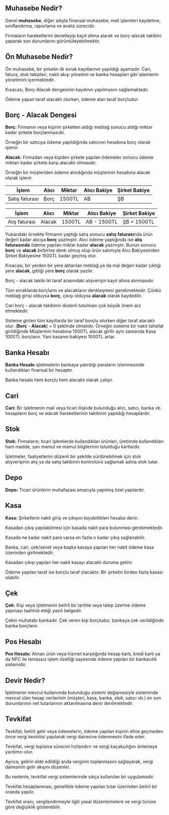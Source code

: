 ## Muhasebe Nedir? 

Genel **muhasebe**, diğer adıyla finansal muhasebe; mali işlemleri kaydetme, sınıflandırma, raporlama ve analiz sürecidir.

Firmaların hareketlerini denetleyip kayıt altına alarak ve borç-alacak takibini yaparak son durumlarını görüntüleyebilmektir.

## Ön Muhasebe Nedir? 

Ön muhasebe, bir şirketin ilk evrak kayıtlarının yapıldığı aşamadır. Cari, fatura, stok takipleri, 
nakit akışı yönetimi ve banka hesapları gibi işlemlerin yönetimini içermektedir. 

Kısacası, Borç-Alacak dengesinin kaydının yapılmasını sağlamaktadır. 

Ödeme yapan taraf alacaklı olurken, ödeme alan taraf borçludur.

## Borç - Alacak Dengesi

**Borç:** Firmanın veya kişinin şirketten aldığı meblağ sonucu aldığı miktar kadar şirkete borçlanmasıdır.

Örneğin bir satıcıya ödeme yapıldığında satıcının hesabına borç olarak işlenir.

**Alacak:** Firmadan veya kişiden şirkete yapılan ödemeler sonucu ödeme miktarı kadar şirkete karşı alacaklı olmasıdır. 

Örneğin bir müşteriden ödeme alındığında müşterinin hesabına alacak olarak işlenir.

|İşlem|Alıcı|Miktar|Alıcı Bakiye|Şirket Bakiye|
|-----|-----|------|------------|-------------|
|Satış faturası|Borç|1500TL|AB|ŞB|

|İşlem|Alıcı|Miktar|Alıcı Bakiye|Şirket Bakiye|
|-----|-----|------|------------|-------------|
|Alış faturası|Alacak|1500TL|AB - 1500TL|ŞB + 1500TL|

Yukarıdaki örnekte firmanın yaptığı satış sonucu **satış faturası**nda ürün değeri kadar alıcıya **borç** yazmıştır. Alıcı ödeme yaptığında ise **alış faturasında** ödeme yapılan miktar kadar **alacak** yazmıştır. Bunun sonucu **borç** ve **alacak** birbirine denk olmuş olup ürün satımıyla Alıcı Bakiyesinden Şirket Bakiyesine 1500TL kadar geçmiş olur.

Kısacası, bir yerden bir yere aktarılan meblağ ya da mal değeri kadar çıktığı yere **alacak**, gittiği yere **borç** olarak yazılır.

Borç - alacak takibi iki taraf arasındaki alışverişin kayıt altına alınmasıdır. 

Tüm evraklarda borçların ve alacakların denkleşmesi gerekmektedir. Çünkü meblağ girişi olduysa **borç**, çıkışı olduysa **alacak** olarak kaydedilir. 

Cari borç - alacak takibinin düzenli tutulması çok büyük önem arz etmektedir.

Sisteme girilen tüm kayıtlarda bir taraf borçlu olurken diğer taraf alacaklı olur. (**Borç** - **Alacak**) = 0 şeklinde olmalıdır. 
Örneğin sisteme bir nakit tahsilat girildiğinde Müşterinin hesabına 1000TL alacak girilir aynı zamanda Kasa 1000TL borçlanır. 
Yani kasanın bakiyesi 1000TL artar.



## Banka Hesabı 

**Banka Hesabı** işletmelerin bankaya yatırdığı paraların izlenmesinde kullandıkları finansal bir hesaptır. 

Banka hesabı hem borçlu hem alacaklı olarak çalışır.

## Cari

**Cari:** Bir işletmenin mali veya ticari ilişkide bulunduğu alıcı, satıcı, banka vb. 
hesapların borç ve alacak hareketlerinin takibinin yapıldığı hesaplardır.

## Stok

**Stok:** Firmaların; ticari işlemlerde kullandıkları ürünleri, üretimde kullandıkları ham madde, yarı mamul ve mamul bilgilerinin tutulduğu kartlardır.

İşletmeler, faaliyetlerini düzenli bir şekilde sürdürebilmek için stok alışverişinin alış ya da satış takibinin kontrolünü sağlamak adına stok tutar. 

## Depo

**Depo:** Ticari ürünlerin muhafazası amacıyla yapılmış özel yapılardır.

## Kasa

**Kasa:** Şirketlerin nakit giriş ve çıkışını *kaydet*tikleri hesaba denir.

Kasadan çıkış yapılabilmesi için kasada nakit para bulunması gerekmektedir. 

Kasada ne kadar nakit para varsa en fazla o kadar çıkış sağlanabilir. 

Banka, cari, çek/senet veya başka kasaya yapılan her nakit ödeme kasa üzerinden girilmektedir. 

Kasadan çıkışı yapılan her nakit kasayı alacaklı duruma getirir. 

Ödeme yapılan taraf ise borçlu taraf olacaktır. Bir şirketin birden fazla kasası olabilir.

## Çek

**Çek:** Kişi veya işletmenin belirli bir tarihte veya talep üzerine ödeme yapmayı taahhüt ettiği yazılı belgedir.

Çekin muhatabı bankadır. Çek veren kişi borçludur, bankaya çek verildiğinde banka borçlanır.

## Pos Hesabı

**Pos Hesabı:** Alınan ürün veya hizmet karşılığında hesap kartı, kredi kartı ya da NFC ile temassız 
işlem özelliği sayesinde ödeme yapılan bir bankacılık sistemidir.

## Devir Nedir? 

İşletmenin mevcut kullanımda bulunduğu sistemi değişmesiyle sisteminde mevcut olan hesap verilerinin 
(müşteri, kasa, banka, stok, satıcı vb.) en son durumlarının net tutarlarının aktarılmasına devir denilmektedir.

## Tevkifat

Tevkifat, belirli gelir veya ödemelerin, ödeme yapılan kişinin eline geçmeden önce vergi kesintisi yapılarak vergi dairesine ödenmesini ifade eder. 

Tevkifat, vergi toplama sürecini hızlandırır ve vergi kaçakçılığını önlemeye yardımcı olur. 

Ayrıca, gelirin elde edildiği anda verginin toplanmasını sağlayarak, vergi dairesinin gelir akışını düzenler. 

Bu nedenle, tevkifat vergi sistemlerinde sıkça kullanılan bir uygulamadır.

Tevkifat hesaplanması, genellikle ödeme yapılan tutar üzerinden belirli bir oranda yapılır. 

Tevkifat oranı, vergilendirmeyle ilgili yasal düzenlemelere ve vergi türüne göre değişiklik gösterebilir.
